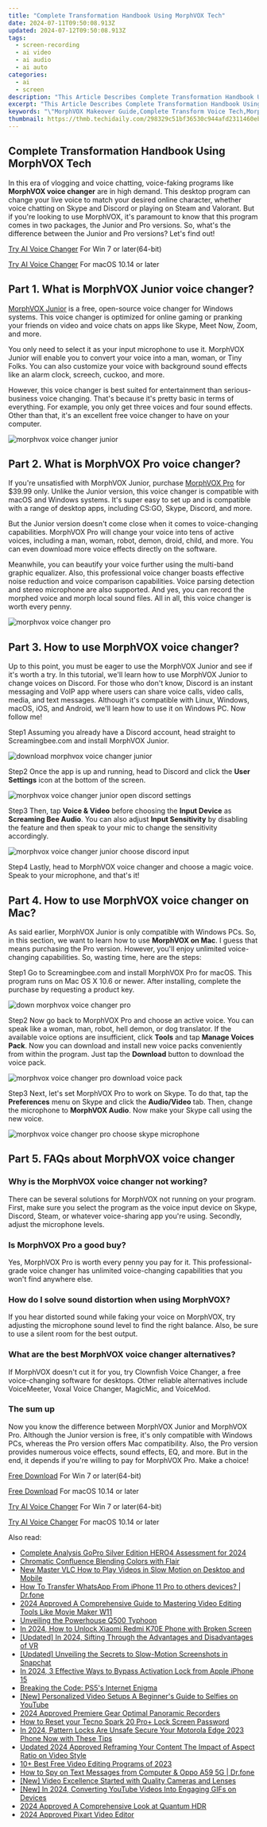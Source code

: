 ```yaml
---
title: "Complete Transformation Handbook Using MorphVOX Tech"
date: 2024-07-11T09:50:08.913Z
updated: 2024-07-12T09:50:08.913Z
tags: 
  - screen-recording
  - ai video
  - ai audio
  - ai auto
categories: 
  - ai
  - screen
description: "This Article Describes Complete Transformation Handbook Using MorphVOX Tech"
excerpt: "This Article Describes Complete Transformation Handbook Using MorphVOX Tech"
keywords: "\"MorphVOX Makeover Guide,Complete Transform Voice Tech,MorphVOX Self-Improvement,VoiceTech Change Secrets,MorphVOX Life Enhancement,Transformative Voice Systems,VoiceUp Transformation Guide\""
thumbnail: https://thmb.techidaily.com/298329c51bf36530c944afd2311460eb93803d5bd2abed16461ddf6c80bb2da9.jpg
---
```


## Complete Transformation Handbook Using MorphVOX Tech

In this era of vlogging and voice chatting, voice-faking programs like **MorphVOX voice changer** are in high demand. This desktop program can change your live voice to match your desired online character, whether voice chatting on Skype and Discord or playing on Steam and Valorant. But if you're looking to use MorphVOX, it's paramount to know that this program comes in two packages, the Junior and Pro versions. So, what's the difference between the Junior and Pro versions? Let's find out!

[Try AI Voice Changer](https://tools.techidaily.com/wondershare/filmora/download/) For Win 7 or later(64-bit)

[Try AI Voice Changer](https://tools.techidaily.com/wondershare/filmora/download/) For macOS 10.14 or later

## Part 1\. What is MorphVOX Junior voice changer?

[MorphVOX Junior](https://screamingbee.com/morphvox-free-voice-changer) is a free, open-source voice changer for Windows systems. This voice changer is optimized for online gaming or pranking your friends on video and voice chats on apps like Skype, Meet Now, Zoom, and more.

You only need to select it as your input microphone to use it. MorphVOX Junior will enable you to convert your voice into a man, woman, or Tiny Folks. You can also customize your voice with background sound effects like an alarm clock, screech, cuckoo, and more.

However, this voice changer is best suited for entertainment than serious-business voice changing. That's because it's pretty basic in terms of everything. For example, you only get three voices and four sound effects. Other than that, it's an excellent free voice changer to have on your computer.

![morphvox voice changer junior](https://images.wondershare.com/filmora/article-images/2022/11/morphvox-voice-changer-1.jpg)

## Part 2\. What is MorphVOX Pro voice changer?

If you're unsatisfied with MorphVOX Junior, purchase [MorphVOX Pro](https://screamingbee.com/morphvox-voice-changer) for $39.99 only. Unlike the Junior version, this voice changer is compatible with macOS and Windows systems. It's super easy to set up and is compatible with a range of desktop apps, including CS:GO, Skype, Discord, and more.

But the Junior version doesn't come close when it comes to voice-changing capabilities. MorphVOX Pro will change your voice into tens of active voices, including a man, woman, robot, demon, droid, child, and more. You can even download more voice effects directly on the software.

Meanwhile, you can beautify your voice further using the multi-band graphic equalizer. Also, this professional voice changer boasts effective noise reduction and voice comparison capabilities. Voice parsing detection and stereo microphone are also supported. And yes, you can record the morphed voice and morph local sound files. All in all, this voice changer is worth every penny.

![morphvox voice changer pro](https://images.wondershare.com/filmora/article-images/2022/11/morphvox-voice-changer-2.jpg)

## Part 3\. How to use MorphVOX voice changer?

Up to this point, you must be eager to use the MorphVOX Junior and see if it's worth a try. In this tutorial, we'll learn how to use MorphVOX Junior to change voices on Discord. For those who don't know, Discord is an instant messaging and VoIP app where users can share voice calls, video calls, media, and text messages. Although it's compatible with Linux, Windows, macOS, iOS, and Android, we'll learn how to use it on Windows PC. Now follow me!

Step1 Assuming you already have a Discord account, head straight to Screamingbee.com and install MorphVOX Junior.

![download morphvox voice changer junior](https://images.wondershare.com/filmora/article-images/2022/11/morphvox-voice-changer-3.jpg)

Step2 Once the app is up and running, head to Discord and click the **User Settings** icon at the bottom of the screen.

![morphvox voice changer junior open discord settings](https://images.wondershare.com/filmora/article-images/2022/11/morphvox-voice-changer-4.jpg)

Step3 Then, tap **Voice & Video** before choosing the **Input Device** as **Screaming Bee Audio**. You can also adjust **Input Sensitivity** by disabling the feature and then speak to your mic to change the sensitivity accordingly.

![morphvox voice changer junior choose discord input](https://images.wondershare.com/filmora/article-images/2022/11/morphvox-voice-changer-5.jpg)

Step4 Lastly, head to MorphVOX voice changer and choose a magic voice. Speak to your microphone, and that's it!

## Part 4\. How to use MorphVOX voice changer on Mac?

As said earlier, MorphVOX Junior is only compatible with Windows PCs. So, in this section, we want to learn how to use **MorphVOX on Mac**. I guess that means purchasing the Pro version. However, you'll enjoy unlimited voice-changing capabilities. So, wasting time, here are the steps:

Step1 Go to Screamingbee.com and install MorphVOX Pro for macOS. This program runs on Mac OS X 10.6 or newer. After installing, complete the purchase by requesting a product key.

![down morphvox voice changer pro](https://images.wondershare.com/filmora/article-images/2022/11/morphvox-voice-changer-6.jpg)

Step2 Now go back to MorphVOX Pro and choose an active voice. You can speak like a woman, man, robot, hell demon, or dog translator. If the available voice options are insufficient, click **Tools** and tap **Manage Voices Pack**. Now you can download and install new voice packs conveniently from within the program. Just tap the **Download** button to download the voice pack.

![morphvox voice changer pro download voice pack](https://images.wondershare.com/filmora/article-images/2022/11/morphvox-voice-changer-7.jpg)

Step3 Next, let's set MorphVOX Pro to work on Skype. To do that, tap the **Preferences** menu on Skype and click the **Audio/Video** tab. Then, change the microphone to **MorphVOX Audio**. Now make your Skype call using the new voice.

![morphvox voice changer pro choose skype microphone](https://images.wondershare.com/filmora/article-images/2022/11/morphvox-voice-changer-8.jpg)

## Part 5\. FAQs about MorphVOX voice changer

### Why is the MorphVOX voice changer not working?

There can be several solutions for MorphVOX not running on your program. First, make sure you select the program as the voice input device on Skype, Discord, Steam, or whatever voice-sharing app you're using. Secondly, adjust the microphone levels.

### Is MorphVOX Pro a good buy?

Yes, MorphVOX Pro is worth every penny you pay for it. This professional-grade voice changer has unlimited voice-changing capabilities that you won't find anywhere else.

### How do I solve sound distortion when using MorphVOX?

If you hear distorted sound while faking your voice on MorphVOX, try adjusting the microphone sound level to find the right balance. Also, be sure to use a silent room for the best output.

### What are the best MorphVOX voice changer alternatives?

If MorphVOX doesn't cut it for you, try Clownfish Voice Changer, a free voice-changing software for desktops. Other reliable alternatives include VoiceMeeter, Voxal Voice Changer, MagicMic, and VoiceMod.

### The sum up

Now you know the difference between MorphVOX Junior and MorphVOX Pro. Although the Junior version is free, it's only compatible with Windows PCs, whereas the Pro version offers Mac compatibility. Also, the Pro version provides numerous voice effects, sound effects, EQ, and more. But in the end, it depends if you're willing to pay for MorphVOX Pro. Make a choice!

[Free Download](https://tools.techidaily.com/wondershare/filmora/download/) For Win 7 or later(64-bit)

[Free Download](https://tools.techidaily.com/wondershare/filmora/download/) For macOS 10.14 or later

[Try AI Voice Changer](https://tools.techidaily.com/wondershare/filmora/download/) For Win 7 or later(64-bit)

[Try AI Voice Changer](https://tools.techidaily.com/wondershare/filmora/download/) For macOS 10.14 or later


<ins class="adsbygoogle"
     style="display:block"
     data-ad-format="autorelaxed"
     data-ad-client="ca-pub-7571918770474297"
     data-ad-slot="1223367746"></ins>



<ins class="adsbygoogle"
     style="display:block"
     data-ad-client="ca-pub-7571918770474297"
     data-ad-slot="8358498916"
     data-ad-format="auto"
     data-full-width-responsive="true"></ins>


<span class="atpl-alsoreadstyle">Also read:</span>
<div><ul>
<li><a href="https://article-helps.techidaily.com/complete-analysis-gopro-silver-edition-hero4-assessment-for-2024/"><u>Complete Analysis  GoPro Silver Edition HERO4 Assessment for 2024</u></a></li>
<li><a href="https://article-helps.techidaily.com/chromatic-confluence-blending-colors-with-flair/"><u>Chromatic Confluence  Blending Colors with Flair</u></a></li>
<li><a href="https://smart-video-creator.techidaily.com/new-master-vlc-how-to-play-videos-in-slow-motion-on-desktop-and-mobile/"><u>New Master VLC How to Play Videos in Slow Motion on Desktop and Mobile</u></a></li>
<li><a href="https://review-topics.techidaily.com/how-to-transfer-whatsapp-from-iphone-11-pro-to-others-devices-drfone-by-drfone-transfer-whatsapp-from-ios-transfer-whatsapp-from-ios/"><u>How To Transfer WhatsApp From iPhone 11 Pro to others devices? | Dr.fone</u></a></li>
<li><a href="https://extra-lessons.techidaily.com/2024-approved-a-comprehensive-guide-to-mastering-video-editing-tools-like-movie-maker-w11/"><u>2024 Approved  A Comprehensive Guide to Mastering Video Editing Tools Like Movie Maker W11</u></a></li>
<li><a href="https://extra-resources.techidaily.com/unveiling-the-powerhouse-q500-typhoon/"><u>Unveiling the Powerhouse  Q500 Typhoon</u></a></li>
<li><a href="https://unlock-android.techidaily.com/in-2024-how-to-unlock-xiaomi-redmi-k70e-phone-with-broken-screen-by-drfone-android/"><u>In 2024, How to Unlock Xiaomi Redmi K70E Phone with Broken Screen</u></a></li>
<li><a href="https://article-knowledge.techidaily.com/updated-in-2024-sifting-through-the-advantages-and-disadvantages-of-vr/"><u>[Updated] In 2024, Sifting Through the Advantages and Disadvantages of VR</u></a></li>
<li><a href="https://snapchat-videos.techidaily.com/updated-unveiling-the-secrets-to-slow-motion-screenshots-in-snapchat/"><u>[Updated] Unveiling the Secrets to Slow-Motion Screenshots in Snapchat</u></a></li>
<li><a href="https://activate-lock.techidaily.com/in-2024-3-effective-ways-to-bypass-activation-lock-from-apple-iphone-15-by-drfone-ios/"><u>In 2024, 3 Effective Ways to Bypass Activation Lock from Apple iPhone 15</u></a></li>
<li><a href="https://games-able.techidaily.com/breaking-the-code-ps5s-internet-enigma/"><u>Breaking the Code: PS5's Internet Enigma</u></a></li>
<li><a href="https://youtube-help.techidaily.com/new-personalized-video-setups-a-beginners-guide-to-selfies-on-youtube/"><u>[New] Personalized Video Setups  A Beginner's Guide to Selfies on YouTube</u></a></li>
<li><a href="https://article-posts.techidaily.com/2024-approved-premiere-gear-optimal-panoramic-recorders/"><u>2024 Approved  Premiere Gear  Optimal Panoramic Recorders</u></a></li>
<li><a href="https://unlock-android.techidaily.com/how-to-reset-your-tecno-spark-20-proplus-lock-screen-password-by-drfone-android/"><u>How to Reset your Tecno Spark 20 Pro+ Lock Screen Password</u></a></li>
<li><a href="https://easy-unlock-android.techidaily.com/in-2024-pattern-locks-are-unsafe-secure-your-motorola-edge-2023-phone-now-with-these-tips-by-drfone-android/"><u>In 2024, Pattern Locks Are Unsafe Secure Your Motorola Edge 2023 Phone Now with These Tips</u></a></li>
<li><a href="https://video-content-creator.techidaily.com/updated-2024-approved-reframing-your-content-the-impact-of-aspect-ratio-on-video-style/"><u>Updated 2024 Approved Reframing Your Content The Impact of Aspect Ratio on Video Style</u></a></li>
<li><a href="https://youtube-videos.techidaily.com/10plus-best-free-video-editing-programs-of-2023/"><u>10+ Best Free Video Editing Programs of 2023</u></a></li>
<li><a href="https://android-location-track.techidaily.com/how-to-spy-on-text-messages-from-computer-and-oppo-a59-5g-drfone-by-drfone-virtual-android/"><u>How to Spy on Text Messages from Computer & Oppo A59 5G | Dr.fone</u></a></li>
<li><a href="https://facebook-video-footage.techidaily.com/new-video-excellence-started-with-quality-cameras-and-lenses/"><u>[New] Video Excellence Started with Quality Cameras and Lenses</u></a></li>
<li><a href="https://facebook-video-share.techidaily.com/new-in-2024-converting-youtube-videos-into-engaging-gifs-on-devices/"><u>[New] In 2024, Converting YouTube Videos Into Engaging GIFs on Devices</u></a></li>
<li><a href="https://fox-blue.techidaily.com/2024-approved-a-comprehensive-look-at-quantum-hdr/"><u>2024 Approved  A Comprehensive Look at Quantum HDR</u></a></li>
<li><a href="https://youtube-docs.techidaily.com/approved-pixart-video-editor/"><u>2024 Approved  Pixart Video Editor</u></a></li>
</ul></div>
